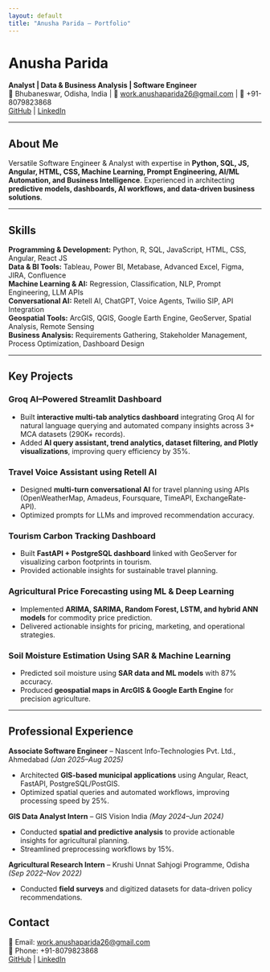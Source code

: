 ```yaml
---
layout: default
title: "Anusha Parida – Portfolio"
---
```


# Anusha Parida
**Analyst | Data & Business Analysis | Software Engineer**  
📍 Bhubaneswar, Odisha, India | 📧 [work.anushaparida26@gmail.com](mailto:work.anushaparida26@gmail.com) | 📱 +91-8079823868  
[GitHub](https://github.com/Anusha26399) | [LinkedIn](https://www.linkedin.com/in/anusha-parida-94ab84273/)

---

## About Me
Versatile Software Engineer & Analyst with expertise in **Python, SQL, JS, Angular, HTML, CSS, Machine Learning, Prompt Engineering, AI/ML Automation, and Business Intelligence**. Experienced in architecting **predictive models, dashboards, AI workflows, and data-driven business solutions**.

---

## Skills
**Programming & Development:** Python, R, SQL, JavaScript, HTML, CSS, Angular, React JS  
**Data & BI Tools:** Tableau, Power BI, Metabase, Advanced Excel, Figma, JIRA, Confluence  
**Machine Learning & AI:** Regression, Classification, NLP, Prompt Engineering, LLM APIs  
**Conversational AI:** Retell AI, ChatGPT, Voice Agents, Twilio SIP, API Integration  
**Geospatial Tools:** ArcGIS, QGIS, Google Earth Engine, GeoServer, Spatial Analysis, Remote Sensing  
**Business Analysis:** Requirements Gathering, Stakeholder Management, Process Optimization, Dashboard Design

---

## Key Projects

### Groq AI–Powered Streamlit Dashboard
- Built **interactive multi-tab analytics dashboard** integrating Groq AI for natural language querying and automated company insights across 3+ MCA datasets (290K+ records).  
- Added **AI query assistant, trend analytics, dataset filtering, and Plotly visualizations**, improving query efficiency by 35%.

### Travel Voice Assistant using Retell AI
- Designed **multi-turn conversational AI** for travel planning using APIs (OpenWeatherMap, Amadeus, Foursquare, TimeAPI, ExchangeRate-API).  
- Optimized prompts for LLMs and improved recommendation accuracy.

### Tourism Carbon Tracking Dashboard
- Built **FastAPI + PostgreSQL dashboard** linked with GeoServer for visualizing carbon footprints in tourism.  
- Provided actionable insights for sustainable travel planning.

### Agricultural Price Forecasting using ML & Deep Learning
- Implemented **ARIMA, SARIMA, Random Forest, LSTM, and hybrid ANN models** for commodity price prediction.  
- Delivered actionable insights for pricing, marketing, and operational strategies.

### Soil Moisture Estimation Using SAR & Machine Learning
- Predicted soil moisture using **SAR data and ML models** with 87% accuracy.  
- Produced **geospatial maps in ArcGIS & Google Earth Engine** for precision agriculture.

---

## Professional Experience

**Associate Software Engineer** – Nascent Info-Technologies Pvt. Ltd., Ahmedabad *(Jan 2025–Aug 2025)*  
- Architected **GIS-based municipal applications** using Angular, React, FastAPI, PostgreSQL/PostGIS.  
- Optimized spatial queries and automated workflows, improving processing speed by 25%.  

**GIS Data Analyst Intern** – GIS Vision India *(May 2024–Jun 2024)*  
- Conducted **spatial and predictive analysis** to provide actionable insights for agricultural planning.  
- Streamlined preprocessing workflows by 15%.

**Agricultural Research Intern** – Krushi Unnat Sahjogi Programme, Odisha *(Sep 2022–Nov 2022)*  
- Conducted **field surveys** and digitized datasets for data-driven policy recommendations.



## Contact
📧 Email: [work.anushaparida26@gmail.com](mailto:work.anushaparida26@gmail.com)  
📱 Phone: +91-8079823868  
[GitHub](https://github.com/Anusha26399) | [LinkedIn](https://www.linkedin.com/in/anusha-parida-94ab84273/)
